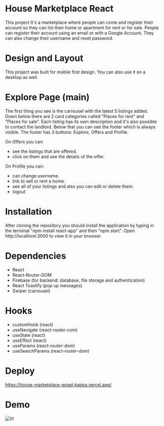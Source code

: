 # House Marketplace React

This project It's a marketplace where people can come and register their account so they can list their home or apartment for rent or for sale. People can register their account using an email or with a Google Account. They can also change their username and reset password.

# Design and Layout

This project was built for mobile first design. You can also use it on a desktop as well.

# Explore Page (main)

The first thing you see is the carrousel with the latest 5 listings added. Down below there are 2 card categories called "Places for rent" and "Places for sale". Each listing has its own description and it's also possible to contact the landlord. Below that you can see the footer which is always visible. The footer has 3 buttons: Explore, Offers and Profile.

On Offers you can:

- see the listings that are offered.
- click on them and see the details of the offer.

On Profile you can:

- can change username.
- link to sell or rent a home.
- see all of your listings and also you can edit or delete them.
- logout

# Installation

After cloning the repository you should install the application by typing in the terminal "npm install react-app" and then "npm start".
Open http://localhost:3000 to view it in your browser.

# Dependencies

- React
- React-Router-DOM
- Firebase (for backend: database, file storage and authentication)
- React Toastify (pop up messages)
- Swiper (carrousel)

# Hooks

- customHook (react)
- useNavigate (react-router-com)
- useState (react)
- useEffect (react)
- useParams (react-router-dom)
- useSearchParams (react-router-dom)

# Deploy

https://house-marketplace-woad-kappa.vercel.app/

# Demo

![til](./public/demoGif/demo.gif)

